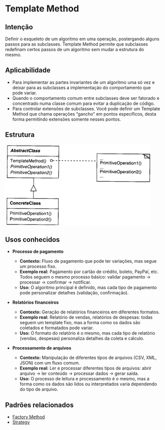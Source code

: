 # Template Method

## Intenção

Definir o esqueleto de um algoritmo em uma operação, postergando alguns passos para as subclasses. Template Method
permite que subclasses redefinam certos passos de um algoritmo sem mudar a estrutura do mesmo.

## Aplicabilidade

- Para implementar as partes invariantes de um algoritmo uma só vez e deixar para as subclasses a implementação do
  comportamento que pode variar.
- Quando o comportamento comum entre subclasses deve ser fatorado e concentrado numa classe comum para evitar a
  duplicação de código.
- Para controlar extensões de subclasses. Você pode definir um Template Method que chama operações “gancho” em pontos
  específicos, desta forma permitindo extensões somente nesses pontos.

## Estrutura

![Estrutura Template Method](./resources/estrutura.png)

## Usos conhecidos

- **Processo de pagamento**
  - **Contexto:** Fluxo de pagamento que pode ter variações, mas segue um processo fixo.
  - **Exemplo real:** Pagamento por cartão de crédito, boleto, PayPal, etc. Todos seguem o mesmo processo básico: validar pagamento → processar → confirmar → notificar.
  - **Uso:** O algoritmo principal é definido, mas cada tipo de pagamento pode personalizar detalhes (validação, confirmação).


- **Relatórios financeiros**
  - **Contexto:** Geração de relatórios financeiros em diferentes formatos.
  - **Exemplo real:** Relatório de vendas, relatórios de despesas: todas seguem um template fixo, mas a forma como os dados são coletados e formatados pode variar.
  - **Uso:** O formato do relatório é o mesmo, mas cada tipo de relatório (vendas, despesas) personaliza detalhes da coleta e cálculo.


- **Processamento de arquivos**
  - **Contexto:** Manipulação de diferentes tipos de arquivos (CSV, XML, JSON) com um fluxo comum.
  - **Exemplo real:** Ler e processar diferentes tipos de arquivos: abrir arquivo → ler conteúdo → processar dados → gerar saída.
  - **Uso:** O processo de leitura e processamento é o mesmo, mas a forma como os dados são lidos ou interpretados varia dependendo do tipo de arquivo.


## Padrões relacionados

- [Factory Method](../../creational/factorymethod)
- [Strategy](../strategy)
